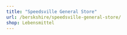 ```yaml
---
title: "Speedsville General Store"
url: /berskshire/speedsville-general-store/
shop: Lebensmittel
---
```

